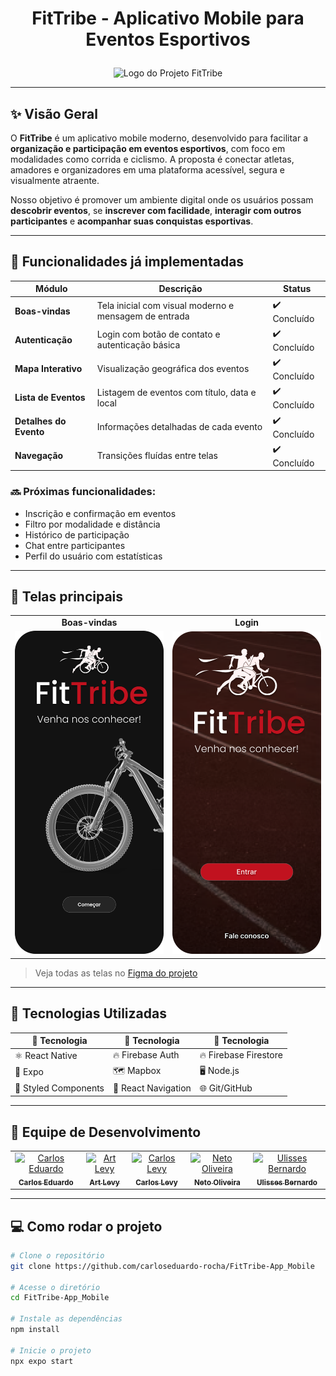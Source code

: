 # <p align="center">FitTribe - Aplicativo Mobile para Eventos Esportivos</p>

<p align="center">
  <img src="./assets/logo-FitTribe.png" alt="Logo do Projeto FitTribe" width="250"/>
</p>

---

## ✨ Visão Geral

O **FitTribe** é um aplicativo mobile moderno, desenvolvido para facilitar a **organização e participação em eventos esportivos**, com foco em modalidades como corrida e ciclismo. A proposta é conectar atletas, amadores e organizadores em uma plataforma acessível, segura e visualmente atraente.

Nosso objetivo é promover um ambiente digital onde os usuários possam **descobrir eventos**, se **inscrever com facilidade**, **interagir com outros participantes** e **acompanhar suas conquistas esportivas**.

---

## 🚀 Funcionalidades já implementadas

| Módulo                 | Descrição                                                | Status            |
|------------------------|------------------------------------------------------------|-------------------|
| **Boas-vindas**        | Tela inicial com visual moderno e mensagem de entrada     | ✔️ Concluído       |
| **Autenticação**       | Login com botão de contato e autenticação básica          | ✔️ Concluído       |
| **Mapa Interativo**    | Visualização geográfica dos eventos                       | ✔️ Concluído       |
| **Lista de Eventos**   | Listagem de eventos com título, data e local              | ✔️ Concluído       |
| **Detalhes do Evento** | Informações detalhadas de cada evento                     | ✔️ Concluído       |
| **Navegação**          | Transições fluídas entre telas                            | ✔️ Concluído       |

### 🔜 Próximas funcionalidades:
- Inscrição e confirmação em eventos  
- Filtro por modalidade e distância  
- Histórico de participação  
- Chat entre participantes  
- Perfil do usuário com estatísticas

---

## 📸 Telas principais

<table>
  <tr>
    <td align="center"><strong>Boas-vindas</strong></td>
    <td align="center"><strong>Login</strong></td>
  </tr>
  <tr>
    <td><img src="./assets/Boas-vindas.png" width="250"/></td>
    <td><img src="./assets/Login.png" width="250"/></td>
  </tr>
</table>

> Veja todas as telas no [Figma do projeto](https://www.figma.com/design/ABWPo8MZ19mHZetOu6WeUq/P.I?node-id=2069-11&t=gIiNGELolFAaCJUS-1)

---

## 📱 Tecnologias Utilizadas

| 🚀 Tecnologia       | 🚀 Tecnologia         | 🚀 Tecnologia          |
|---------------------|-----------------------|------------------------|
| ⚛️ React Native     | 🔥 Firebase Auth       | 🔥 Firebase Firestore  |
| 📱 Expo             | 🗺️ Mapbox              | 🖥️ Node.js             |
| 🎨 Styled Components| 🧪 React Navigation   | 🌐 Git/GitHub           |

---

## 👥 Equipe de Desenvolvimento

<table align="center">
  <tr>
    <td align="center">
      <a href="https://github.com/carloseduardo-rocha">
        <img src="https://avatars.githubusercontent.com/u/154270394?v=4" width="100px;" alt="Carlos Eduardo"/><br />
        <sub><b>Carlos Eduardo</b></sub>
      </a>
    </td>
    <td align="center">
      <a href="https://github.com/ArtLevy">
        <img src="https://github.com/ArtLevy.png" width="100px;" alt="Art Levy"/><br />
        <sub><b>Art Levy</b></sub>
      </a>
    </td>
    <td align="center">
      <a href="https://github.com/CarlosLevyM">
        <img src="https://github.com/CarlosLevyM.png" width="100px;" alt="Carlos Levy"/><br />
        <sub><b>Carlos Levy</b></sub>
      </a>
    </td>
    <td align="center">
      <a href="https://github.com/oliveriraneto">
        <img src="https://github.com/oliveriraneto.png" width="100px;" alt="Neto Oliveira"/><br />
        <sub><b>Neto Oliveira</b></sub>
      </a>
    </td>
    <td align="center">
      <a href="https://github.com/UlissesBernardo">
        <img src="https://github.com/UlissesBernardo.png" width="100px;" alt="Ulisses Bernardo"/><br />
        <sub><b>Ulisses Bernardo</b></sub>
      </a>
    </td>
  </tr>
</table>

---

## 💻 Como rodar o projeto

```bash
# Clone o repositório
git clone https://github.com/carloseduardo-rocha/FitTribe-App_Mobile

# Acesse o diretório
cd FitTribe-App_Mobile

# Instale as dependências
npm install

# Inicie o projeto
npx expo start

